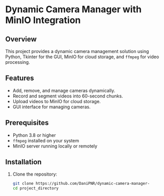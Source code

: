 # Dynamic Camera Manager with MinIO Integration

## Overview
This project provides a dynamic camera management solution using Python, Tkinter for the GUI, MinIO for cloud storage, and `ffmpeg` for video processing.

## Features
- Add, remove, and manage cameras dynamically.
- Record and segment videos into 60-second chunks.
- Upload videos to MinIO for cloud storage.
- GUI interface for managing cameras.

## Prerequisites
- Python 3.8 or higher
- `ffmpeg` installed on your system
- MinIO server running locally or remotely

## Installation
1. Clone the repository:
   ```bash
   git clone https://github.com/DaniPNR/dynamic-camera-manager-
   cd project_directory
